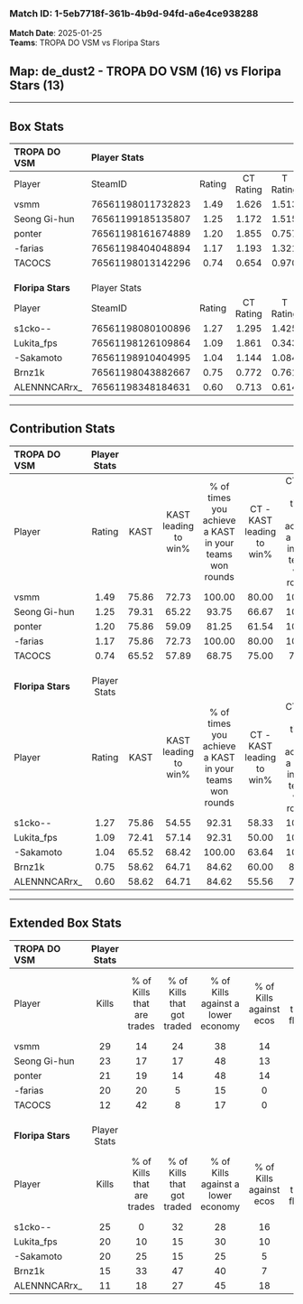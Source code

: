 ### Match ID: 1-5eb7718f-361b-4b9d-94fd-a6e4ce938288  
**Match Date**: 2025-01-25  
**Teams**: TROPA DO VSM vs Floripa Stars  

## **Map**: de_dust2 - TROPA DO VSM (16) vs Floripa Stars (13)  
---  

## Box Stats  

| **TROPA DO VSM**  | Player Stats      |        |           |          |       |       |       |         |        |      |     |
| :- | :- | :-: | :-: | :-: | :-: | :-: | :-: | :-: | :-: | :-: | :-: |
| Player            | SteamID           | Rating | CT Rating | T Rating | KAST  |  ADR  | Kills | Assists | Deaths | K/D  | HS% |
| vsmm              | 76561198011732823 |  1.49  |   1.626   |  1.513   | 75.86 | 100.4 |  29   |    6    |   18   | 1.61 | 72  |
| Seong Gi-hun      | 76561199185135807 |  1.25  |   1.172   |  1.515   | 79.31 | 76.9  |  23   |    9    |   19   | 1.21 | 56  |
| ponter            | 76561198161674889 |  1.20  |   1.855   |  0.757   | 75.86 | 81.5  |  21   |    7    |   18   | 1.17 | 47  |
| -farias           | 76561198404048894 |  1.17  |   1.193   |  1.321   | 75.86 | 72.8  |  20   |   10    |   17   | 1.18 | 20  |
| TACOCS            | 76561198013142296 |  0.74  |   0.654   |  0.970   | 65.52 | 54.1  |  12   |    5    |   19   | 0.63 | 33  |
|                   |                   |        |           |          |       |       |       |         |        |      |     |
|                   |                   |        |           |          |       |       |       |         |        |      |     |
|                   |                   |        |           |          |       |       |       |         |        |      |     |
| **Floripa Stars** | Player Stats      |        |           |          |       |       |       |         |        |      |     |
| Player            | SteamID           | Rating | CT Rating | T Rating | KAST  |  ADR  | Kills | Assists | Deaths | K/D  | HS% |
| s1cko--           | 76561198080100896 |  1.27  |   1.295   |  1.425   | 75.86 | 92.5  |  25   |    4    |   22   | 1.14 | 48  |
| Lukita_fps        | 76561198126109864 |  1.09  |   1.861   |  0.343   | 72.41 | 71.6  |  20   |    7    |   19   | 1.05 | 50  |
| -Sakamoto         | 76561198910404995 |  1.04  |   1.144   |  1.084   | 65.52 | 82.6  |  20   |    8    |   21   | 0.95 | 70  |
| Brnz1k            | 76561198043882667 |  0.75  |   0.772   |  0.761   | 58.62 | 57.3  |  15   |    4    |   21   | 0.71 | 60  |
| ALENNNCARrx_      | 76561198348184631 |  0.60  |   0.713   |  0.614   | 58.62 | 50.0  |  11   |    9    |   22   | 0.50 | 45  |
---  

## Contribution Stats  

| **TROPA DO VSM**  | Player Stats |       |                      |                                                        |                           |                                                             |                          |                                                            |
| :- | :-: | :-: | :-: | :-: | :-: | :-: | :-: | :-: |
| Player            |    Rating    | KAST  | KAST leading to win% | % of times you achieve a KAST in your teams won rounds | CT - KAST leading to win% | CT - % of times you achieve a KAST in your teams won rounds | T - KAST leading to win% | T - % of times you achieve a KAST in your teams won rounds |
| vsmm              |     1.49     | 75.86 |        72.73         |                         100.00                         |           80.00           |                           100.00                            |          66.67           |                           100.00                           |
| Seong Gi-hun      |     1.25     | 79.31 |        65.22         |                         93.75                          |           66.67           |                           100.00                            |          63.64           |                           87.50                            |
| ponter            |     1.20     | 75.86 |        59.09         |                         81.25                          |           61.54           |                           100.00                            |          55.56           |                           62.50                            |
| -farias           |     1.17     | 75.86 |        72.73         |                         100.00                         |           80.00           |                           100.00                            |          66.67           |                           100.00                           |
| TACOCS            |     0.74     | 65.52 |        57.89         |                         68.75                          |           75.00           |                            75.00                            |          45.45           |                           62.50                            |
|                   |              |       |                      |                                                        |                           |                                                             |                          |                                                            |
|                   |              |       |                      |                                                        |                           |                                                             |                          |                                                            |
|                   |              |       |                      |                                                        |                           |                                                             |                          |                                                            |
| **Floripa Stars** | Player Stats |       |                      |                                                        |                           |                                                             |                          |                                                            |
| Player            |    Rating    | KAST  | KAST leading to win% | % of times you achieve a KAST in your teams won rounds | CT - KAST leading to win% | CT - % of times you achieve a KAST in your teams won rounds | T - KAST leading to win% | T - % of times you achieve a KAST in your teams won rounds |
| s1cko--           |     1.27     | 75.86 |        54.55         |                         92.31                          |           58.33           |                           100.00                            |          50.00           |                           83.33                            |
| Lukita_fps        |     1.09     | 72.41 |        57.14         |                         92.31                          |           50.00           |                           100.00                            |          71.43           |                           83.33                            |
| -Sakamoto         |     1.04     | 65.52 |        68.42         |                         100.00                         |           63.64           |                           100.00                            |          75.00           |                           100.00                           |
| Brnz1k            |     0.75     | 58.62 |        64.71         |                         84.62                          |           60.00           |                            85.71                            |          71.43           |                           83.33                            |
| ALENNNCARrx_      |     0.60     | 58.62 |        64.71         |                         84.62                          |           55.56           |                            71.43                            |          75.00           |                           100.00                           |
---  

## Extended Box Stats  

| **TROPA DO VSM**  | Player Stats |                            |                            |                                    |                         |                              |                                 |        |                             |                                     |                          |                               |                            |
| :- | :-: | :-: | :-: | :-: | :-: | :-: | :-: | :-: | :-: | :-: | :-: | :-: | :-: |
| Player            |    Kills     | % of Kills that are trades | % of Kills that got traded | % of Kills against a lower economy | % of Kills against ecos | % of Kills that are flawless | % of Kills that are close duels | Deaths | % of Deaths that get traded | % of Deaths against a lower economy | % of Deaths against ecos | % of Deaths that are flawless | % of Deaths that are close |
| vsmm              |      29      |             14             |             24             |                 38                 |           14            |              59              |                3                |   18   |             22              |                 33                  |            6             |              78               |             6              |
| Seong Gi-hun      |      23      |             17             |             17             |                 48                 |           13            |              61              |                0                |   19   |             32              |                 26                  |            5             |              63               |             16             |
| ponter            |      21      |             19             |             14             |                 48                 |           14            |              71              |               10                |   18   |             28              |                 22                  |            0             |              61               |             6              |
| -farias           |      20      |             20             |             5              |                 15                 |            0            |              80              |                5                |   17   |             29              |                 35                  |            6             |              94               |             6              |
| TACOCS            |      12      |             42             |             8              |                 17                 |            0            |              42              |                0                |   19   |             21              |                 26                  |            5             |              68               |             0              |
|                   |              |                            |                            |                                    |                         |                              |                                 |        |                             |                                     |                          |                               |                            |
|                   |              |                            |                            |                                    |                         |                              |                                 |        |                             |                                     |                          |                               |                            |
|                   |              |                            |                            |                                    |                         |                              |                                 |        |                             |                                     |                          |                               |                            |
| **Floripa Stars** | Player Stats |                            |                            |                                    |                         |                              |                                 |        |                             |                                     |                          |                               |                            |
| Player            |    Kills     | % of Kills that are trades | % of Kills that got traded | % of Kills against a lower economy | % of Kills against ecos | % of Kills that are flawless | % of Kills that are close duels | Deaths | % of Deaths that get traded | % of Deaths against a lower economy | % of Deaths against ecos | % of Deaths that are flawless | % of Deaths that are close |
| s1cko--           |      25      |             0              |             32             |                 28                 |           16            |              56              |               12                |   22   |             23              |                 14                  |            0             |              68               |             5              |
| Lukita_fps        |      20      |             10             |             15             |                 30                 |           10            |              75              |                5                |   19   |             16              |                 11                  |            0             |              47               |             5              |
| -Sakamoto         |      20      |             25             |             15             |                 25                 |            5            |              85              |               10                |   21   |             19              |                 10                  |            5             |              71               |             0              |
| Brnz1k            |      15      |             33             |             47             |                 40                 |            7            |              53              |                0                |   21   |              5              |                 19                  |            5             |              43               |             10             |
| ALENNNCARrx_      |      11      |             18             |             27             |                 45                 |           18            |             100              |                0                |   22   |             14              |                 14                  |            0             |              91               |             0              |
